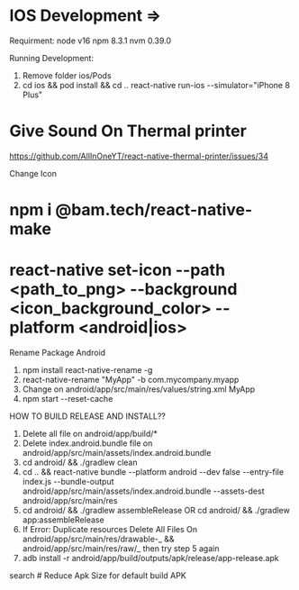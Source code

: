 # IOS Development =>

Requirment:
node v16
npm 8.3.1
nvm 0.39.0

Running Development:

1. Remove folder ios/Pods
2. cd ios && pod install && cd ..
   react-native run-ios --simulator="iPhone 8 Plus"

# Give Sound On Thermal printer

https://github.com/AllInOneYT/react-native-thermal-printer/issues/34

Change Icon

# npm i @bam.tech/react-native-make

# react-native set-icon --path <path_to_png> --background <icon_background_color> --platform <android|ios>

Rename Package Android

1. npm install react-native-rename -g
2. react-native-rename "MyApp" -b com.mycompany.myapp
3. Change on android/app/src/main/res/values/string.xml <string name="app_name">MyApp</string>
4. npm start --reset-cache

HOW TO BUILD RELEASE AND INSTALL??

1. Delete all file on android/app/build/\*
2. Delete index.android.bundle file on android/app/src/main/assets/index.android.bundle
3. cd android/ && ./gradlew clean
4. cd .. && react-native bundle --platform android --dev false --entry-file index.js --bundle-output android/app/src/main/assets/index.android.bundle --assets-dest android/app/src/main/res
5. cd android/ && ./gradlew assembleRelease OR cd android/ && ./gradlew app:assembleRelease
6. If Error: Duplicate resources
   Delete All Files On android/app/src/main/res/drawable-_ && android/app/src/main/res/raw/_
   then try step 5 again
7. adb install -r android/app/build/outputs/apk/release/app-release.apk

search # Reduce Apk Size for default build APK
